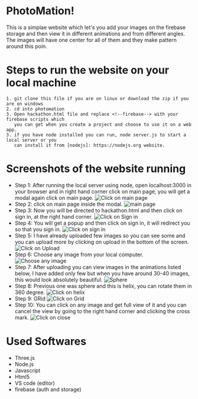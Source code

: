 

# PhotoMation!
This is a simplae website which let's you add your images on the firebase storage and then view it in different animations and from different angles. The images will have one center for all of them and they make pattern around this poin.

# Steps to run the website on your local machine

    1. git clone this file if you are on linux or download the zip if you are on windows
    2. cd into photomation 
    3. Open hackathon.html file and replace <!--firebase--> with your firebase scripts which
       you can get when you create a project and choose to use it on a web app.
    3. if you have node installed you can run, node server.js to start a local server or you 
       can install it from [nodejs]: https://nodejs.org website.

# Screenshots of the website running

 - Step 1: After running the local server using node, open localhost:3000 in your browser and in right hand corner click on main page, you will get a modal again click on main page.
![Click on main page](https://raw.github.com/sbh69840/photo-mation/master/1.png)
 - Step 2:  click on main page inside the modal.
![main page](https://raw.github.com/sbh69840/photo-mation/master/2.png)
 - Step 3: Now you will be directed to hackathon.html and then click on sign in, at the right hand corner.
![Click on Sign in](https://raw.github.com/sbh69840/photo-mation/master/3.png)
 - Step 4: You will get a popup and then click on sign in, it will redirect you so that you sign in.
![Click on sign in](https://raw.github.com/sbh69840/photo-mation/master/4.png)
 - Step 5: I have already uploaded few images so you can see some and you can upload more by clicking on upload in the bottom of the screen.
![Click on Upload](https://raw.github.com/sbh69840/photo-mation/master/5.png)
 - Step 6: Choose any image from your local computer.
![Choose any image](https://raw.github.com/sbh69840/photo-mation/master/6.png)
 - Step 7: After uploading you can view images in the animations listed below, I have added only few but when you have around 30-40 images, this would look absolutely beautiful.
![Sphere](https://raw.github.com/sbh69840/photo-mation/master/7.png)
 - Step 8: Previous one was sphere and this is helix, you can rotate them in 360 degree.
![Click on helix](https://raw.github.com/sbh69840/photo-mation/master/8.png)
 - Step 9: GRid
![Click on Grid](https://raw.github.com/sbh69840/photo-mation/master/9.png)
 - Step 10: You can click on any image and get full view of it and you can cancel the view by going to the right hand corner and clicking the cross mark. 
![Click on close](https://raw.github.com/sbh69840/photo-mation/master/10.png)

# Used Softwares
 - Three.js
 - Node.js
 - Javascript
 - Html5
 - VS code (editor)
 - firebase (auth and storage)
